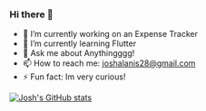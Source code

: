 ### Hi there 👋

- 🔭 I’m currently working on an Expense Tracker
- 🌱 I’m currently learning Flutter
- 💬 Ask me about Anythingggg!
- 📫 How to reach me: joshalanis28@gmail.com
- ⚡ Fun fact: Im very curious!

[![Josh's GitHub stats](https://github-readme-stats.vercel.app/api?username=Bambalow28&show_icons=true&theme=radical)](https://github.com/anuraghazra/github-readme-stats)
